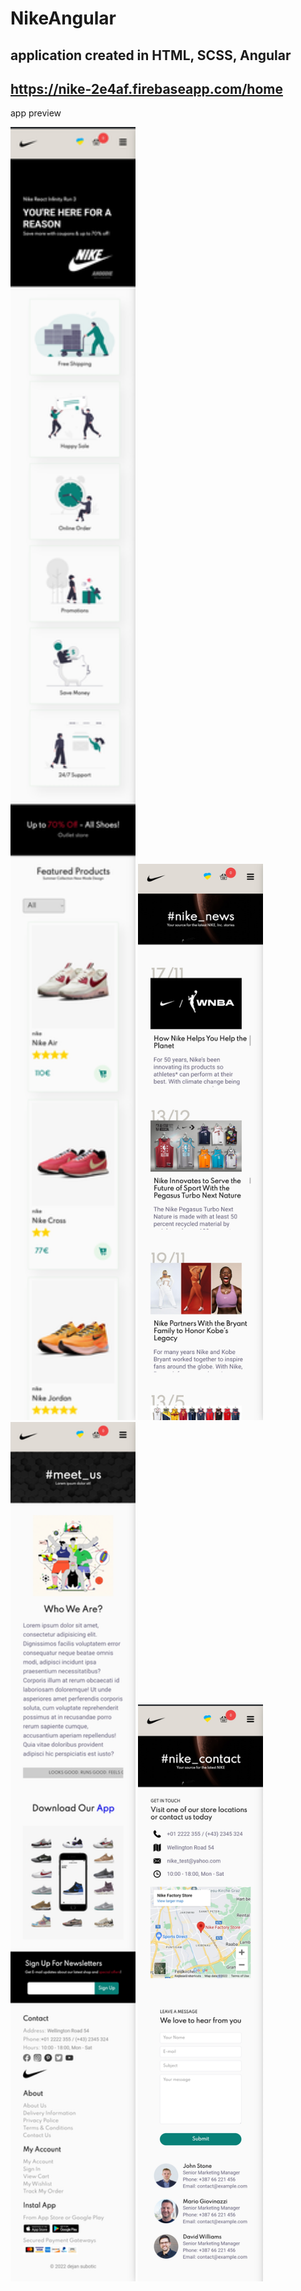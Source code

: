 # NikeAngular

## application created in HTML, SCSS, Angular

## https://nike-2e4af.firebaseapp.com/home

app preview

<img src="src/assets/images/s1.jpg" width="200px">
<img src="src/assets/images/s2.jpg" width="200px">
<img src="src/assets/images/s3.jpg" width="200px">
<img src="src/assets/images/s4.jpg" width="200px">
 
